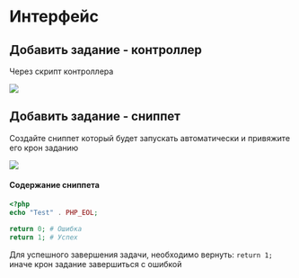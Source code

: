 # Интерфейс

## Добавить задание - контроллер

Через скрипт контроллера

[![](https://file.modx.pro/files/5/a/6/5a63ac91b0aec4774b2e863e175ba999s.jpg)](https://file.modx.pro/files/5/a/6/5a63ac91b0aec4774b2e863e175ba999.png)



## Добавить задание - сниппет

Создайте сниппет который будет запускать автоматически и привяжите его крон заданию

[![](https://file.modx.pro/files/d/5/e/d5ecfe8fbc76872995c252d40ee6940fs.jpg)](https://file.modx.pro/files/d/5/e/d5ecfe8fbc76872995c252d40ee6940f.png)

#### Содержание сниппета

```php
<?php
echo "Test" . PHP_EOL;

return 0; # Ошибка
return 1; # Успех
```

Для успешного завершения задачи, необходимо вернуть: `return 1;` иначе крон задание завершиться с ошибкой

